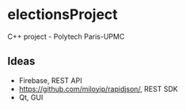 # electionsProject
C++ project - Polytech Paris-UPMC

## Ideas
- Firebase, REST API
- https://github.com/miloyip/rapidjson/, REST SDK
- Qt, GUI

